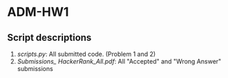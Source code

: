 # ADM-HW1

## Script descriptions
1. *scripts.py*: 
  All submitted code. (Problem 1 and 2)
2. *Submissions_ HackerRank_All.pdf*:
  All "Accepted" and "Wrong Answer" submissions
